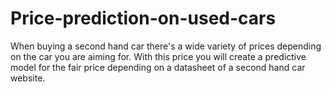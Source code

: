 # Price-prediction-on-used-cars
When buying a second hand car there's a wide variety of prices depending on the car you are aiming for. With this price you will create a predictive model for the fair price depending on a datasheet of a second hand car website.
